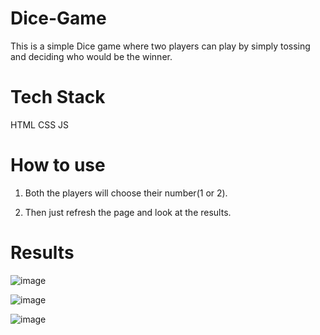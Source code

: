 # Dice-Game

This is a simple Dice game where two players can play by simply tossing and deciding who would be the winner.

# Tech Stack

HTML CSS JS

# How to use

1. Both the players will choose their number(1 or 2).

2. Then just refresh the page and look at the results.

# Results

![image](https://github.com/Vikashiniravi97/Dice-Game/assets/128639619/79589af2-9101-4f02-a0c1-37c7d0753b63)

![image](https://github.com/Vikashiniravi97/Dice-Game/assets/128639619/6028712b-182e-4f45-a1c4-34f1622220c1)

![image](https://github.com/Vikashiniravi97/Dice-Game/assets/128639619/a0cc1d5b-2a48-4280-99d2-6bcc271768e1)


